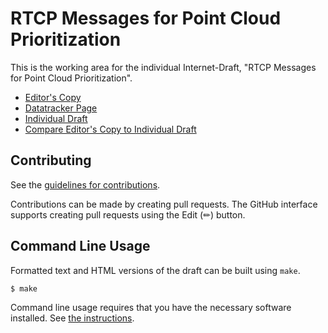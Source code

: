 # RTCP Messages for Point Cloud Prioritization

This is the working area for the individual Internet-Draft, "RTCP Messages for Point Cloud Prioritization".

* [Editor's Copy](https://mengelbart.github.io/draft-engelbart-avtcore-rtcp-point-cloud-roi/#go.draft-engelbart-avtcore-rtcp-point-cloud-roi.html)
* [Datatracker Page](https://datatracker.ietf.org/doc/draft-engelbart-avtcore-rtcp-point-cloud-roi)
* [Individual Draft](https://datatracker.ietf.org/doc/html/draft-engelbart-avtcore-rtcp-point-cloud-roi)
* [Compare Editor's Copy to Individual Draft](https://mengelbart.github.io/draft-engelbart-avtcore-rtcp-point-cloud-roi/#go.draft-engelbart-avtcore-rtcp-point-cloud-roi.diff)


## Contributing

See the
[guidelines for contributions](https://github.com/mengelbart/draft-engelbart-avtcore-rtcp-point-cloud-roi/blob/main/CONTRIBUTING.md).

Contributions can be made by creating pull requests.
The GitHub interface supports creating pull requests using the Edit (✏) button.


## Command Line Usage

Formatted text and HTML versions of the draft can be built using `make`.

```sh
$ make
```

Command line usage requires that you have the necessary software installed.  See
[the instructions](https://github.com/martinthomson/i-d-template/blob/main/doc/SETUP.md).

